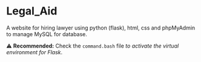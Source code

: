 # Legal_Aid
A website for hiring lawyer using python (flask), html, css and phpMyAdmin to manage MySQL for database. 

⚠️ **Recommended:** Check the `command.bash` file *to activate the virtual environment for Flask*.
